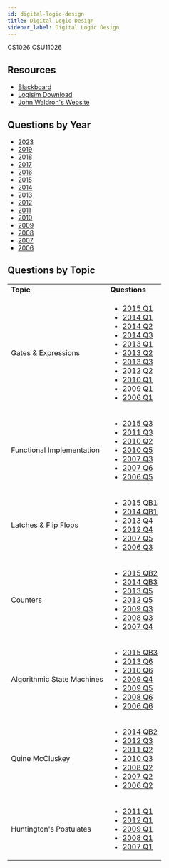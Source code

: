 ```yaml
---
id: digital-logic-design
title: Digital Logic Design
sidebar_label: Digital Logic Design
---
```

CS1026
CSU11026

## Resources

-   [Blackboard](https://mymodule.tcd.ie/)
-   [Logisim Download](http://www.cburch.com/logisim/download.html)
-   [John Waldron's Website](https://www.scss.tcd.ie/John.Waldron/CSU11026/CSU11026.html)

## Questions by Year

-   [2023](https://www.tcd.ie/academicregistry/exams/assets/local/past-papers202223/CSU/CSU11026-1.pdf)
-   [2019](https://www.tcd.ie/academicregistry/exams/assets/local/past-papers2019/Semester%202%20Papers/CS/CS1026-1.pdf)
-   [2018](https://www.tcd.ie/academicregistry/exams/assets/local/past-papers2018/CS/CS1026-1.PDF)
-   [2017](https://www.tcd.ie/academicregistry/exams/assets/local/past-papers2017/CS/CS1026-1.PDF)
-   [2016](https://www.tcd.ie/academicregistry/exams/assets/local/past-papers2016/CS/CS1026-1.PDF)
-   [2015](https://www.tcd.ie/academicregistry/exams/assets/local/past-papers2015/CS/CS1026-1.PDF)
-   [2014](https://www.tcd.ie/academicregistry/exams/assets/local/past-papers2014/CS/CS10261.pdf)
-   [2013](https://www.tcd.ie/academicregistry/exams/assets/local/past-papers2013/CS/XCS10231.pdf)
-   [2012](https://www.tcd.ie/Local/Exam_Papers/2012/XC/XCS10231.pdf)
-   [2011](https://www.tcd.ie/Local/Exam_Papers/2011/XC/XCS10231.pdf)
-   [2010](https://www.tcd.ie/Local/Exam_Papers/2010/XC/XCS10231.pdf)
-   [2009](https://www.tcd.ie/Local/Exam_Papers/2009/XC/XCS1BA41.pdf)
-   [2008](https://www.tcd.ie/Local/Exam_Papers/2008/XC/XCS1BA41.pdf)
-   [2007](https://www.tcd.ie/Local/Exam_Papers/2007/XC/XCS1BA41.pdf)
-   [2006](https://www.tcd.ie/Local/Exam_Papers/2006/XC/XCS1BA41.pdf)

## Questions by Topic

<table className="examQuestions">
    <tbody><tr>
        <td><strong>Topic</strong></td>
        <td><strong>Questions</strong></td>
    </tr>
    <tr>
        <td>Gates & Expressions</td>
        <td>
            <ul className="questions">
        <li><a href="https://www.tcd.ie/academicregistry/exams/assets/local/past-papers2015/CS/CS1026-1.PDF#page=2">2015 Q1</a></li>
        <li><a href="https://www.tcd.ie/academicregistry/exams/assets/local/past-papers2014/CS/CS10261.pdf#page=2">2014 Q1</a></li>
        <li><a href="https://www.tcd.ie/academicregistry/exams/assets/local/past-papers2014/CS/CS10261.pdf#page=2&zoom=0,0,480">2014 Q2</a></li>
        <li><a href="https://www.tcd.ie/academicregistry/exams/assets/local/past-papers2014/CS/CS10261.pdf#page=3">2014 Q3</a></li>
        <li><a href="https://www.tcd.ie/academicregistry/exams/assets/local/past-papers2013/CS/XCS10231.pdf#page=2">2013 Q1</a></li>
        <li><a href="https://www.tcd.ie/academicregistry/exams/assets/local/past-papers2013/CS/XCS10231.pdf#page=2&zoom=0,0,580">2013 Q2</a></li>
        <li><a href="https://www.tcd.ie/academicregistry/exams/assets/local/past-papers2013/CS/XCS10231.pdf#page=3">2013 Q3</a></li>
        <li><a href="https://www.tcd.ie/Local/Exam_Papers/2012/XC/XCS10231.pdf#page=2&zoom=0,0,420">2012 Q2</a></li>
        <li><a href="https://www.tcd.ie/Local/Exam_Papers/2010/XC/XCS10231.pdf#page=2">2010 Q1</a></li>
        <li><a href="https://www.tcd.ie/Local/Exam_Papers/2009/XC/XCS1BA41.pdf#page=2">2009 Q1</a></li>
        <li><a href="https://www.tcd.ie/Local/Exam_Papers/2006/XC/XCS1BA41.pdf#page=2">2006 Q1</a></li>
            </ul>
        </td>
    </tr>
    <tr>
        <td>Functional Implementation</td>
        <td>
    <ul className="questions">
        <li><a href="https://www.tcd.ie/academicregistry/exams/assets/local/past-papers2015/CS/CS1026-1.PDF#page=3">2015 Q3</a></li>
        <li><a href="https://www.tcd.ie/Local/Exam_Papers/2011/XC/XCS10231.pdf#page=2&zoom=0,0,830">2011 Q3</a></li>
        <li><a href="https://www.tcd.ie/Local/Exam_Papers/2010/XC/XCS10231.pdf#page=2&zoom=0,0,400">2010 Q2</a></li>
        <li><a href="https://www.tcd.ie/Local/Exam_Papers/2010/XC/XCS10231.pdf#page=3">2010 Q5</a></li>
        <li><a href="https://www.tcd.ie/Local/Exam_Papers/2007/XC/XCS1BA41.pdf#page=2&zoom=0,0,475">2007 Q3</a></li>
        <li><a href="https://www.tcd.ie/Local/Exam_Papers/2007/XC/XCS1BA41.pdf#page=2&zoom=0,0,950">2007 Q6</a></li>
        <li><a href="https://www.tcd.ie/Local/Exam_Papers/2006/XC/XCS1BA41.pdf#page=2&zoom=0,0,840">2006 Q5</a></li>
    </ul>
        </td>
    </tr>
    <tr>
        <td>Latches & Flip Flops</td>
        <td>
    <ul className="questions">
        <li><a href="https://www.tcd.ie/academicregistry/exams/assets/local/past-papers2015/CS/CS1026-1.PDF#page=4">2015 QB1</a></li>
        <li><a href="https://www.tcd.ie/academicregistry/exams/assets/local/past-papers2014/CS/CS10261.pdf#page=4">2014 QB1</a></li>
        <li><a href="https://www.tcd.ie/academicregistry/exams/assets/local/past-papers2013/CS/XCS10231.pdf#page=4">2013 Q4</a></li>
        <li><a href="https://www.tcd.ie/Local/Exam_Papers/2012/XC/XCS10231.pdf#page=2&zoom=0,0,760">2012 Q4</a></li>
        <li><a href="https://www.tcd.ie/Local/Exam_Papers/2007/XC/XCS1BA41.pdf#page=2&zoom=0,0,790">2007 Q5</a></li>
        <li><a href="https://www.tcd.ie/Local/Exam_Papers/2006/XC/XCS1BA41.pdf#page=2&zoom=0,0,500">2006 Q3</a></li>
    </ul>
        </td>
    </tr>
    <tr>
        <td>Counters</td>
        <td>
    <ul className="questions">
        <li><a href="https://www.tcd.ie/academicregistry/exams/assets/local/past-papers2015/CS/CS1026-1.PDF#page=5">2015 QB2</a></li>
        <li><a href="https://www.tcd.ie/academicregistry/exams/assets/local/past-papers2014/CS/CS10261.pdf#page=4&zoom=0,0,600">2014 QB3</a></li>
        <li><a href="https://www.tcd.ie/academicregistry/exams/assets/local/past-papers2013/CS/XCS10231.pdf#page=4&zoom=0,0,500">2013 Q5</a></li>
        <li><a href="https://www.tcd.ie/Local/Exam_Papers/2012/XC/XCS10231.pdf#page=2&zoom=0,0,800">2012 Q5</a></li>
        <li><a href="https://www.tcd.ie/Local/Exam_Papers/2009/XC/XCS1BA41.pdf#page=2&zoom=0,0,650">2009 Q3</a></li>
        <li><a href="https://www.tcd.ie/Local/Exam_Papers/2008/XC/XCS1BA41.pdf#page=2&zoom=0,0,470">2008 Q3</a></li>
        <li><a href="https://www.tcd.ie/Local/Exam_Papers/2007/XC/XCS1BA41.pdf#page=2&zoom=0,0,700">2007 Q4</a></li>
    </ul>
        </td>
    </tr>
    <tr>
        <td>Algorithmic State Machines</td>
        <td>
    <ul className="questions">
        <li><a href="https://www.tcd.ie/academicregistry/exams/assets/local/past-papers2015/CS/CS1026-1.PDF#page=6">2015 QB3</a></li>
        <li><a href="https://www.tcd.ie/academicregistry/exams/assets/local/past-papers2013/CS/XCS10231.pdf#page=5">2013 Q6</a></li>
        <li><a href="https://www.tcd.ie/Local/Exam_Papers/2010/XC/XCS10231.pdf#page=3&zoom=0,0,260">2010 Q6</a></li>
        <li><a href="https://www.tcd.ie/Local/Exam_Papers/2009/XC/XCS1BA41.pdf#page=2&zoom=0,0,740">2009 Q4</a></li>
        <li><a href="https://www.tcd.ie/Local/Exam_Papers/2009/XC/XCS1BA41.pdf#page=3">2009 Q5</a></li>
        <li><a href="https://www.tcd.ie/Local/Exam_Papers/2008/XC/XCS1BA41.pdf#page=3&zoom=0,0,430">2008 Q6</a></li>
        <li><a href="https://www.tcd.ie/Local/Exam_Papers/2006/XC/XCS1BA41.pdf#page=3&zoom=0,0,700">2006 Q6</a></li>
    </ul>
        </td>
    </tr>
    <tr>
        <td>Quine McCluskey</td>
        <td>
    <ul className="questions">
        <li><a href="https://www.tcd.ie/academicregistry/exams/assets/local/past-papers2014/CS/CS10261.pdf#page=4&zoom=0,0,430">2014 QB2</a></li>
        <li><a href="https://www.tcd.ie/Local/Exam_Papers/2012/XC/XCS10231.pdf#page=2&zoom=0,0,660">2012 Q3</a></li>
        <li><a href="https://www.tcd.ie/Local/Exam_Papers/2011/XC/XCS10231.pdf#page=2&zoom=0,0,460">2011 Q2</a></li>
        <li><a href="https://www.tcd.ie/Local/Exam_Papers/2010/XC/XCS10231.pdf#page=2&zoom=0,0,620">2010 Q3</a></li>
        <li><a href="https://www.tcd.ie/Local/Exam_Papers/2008/XC/XCS1BA41.pdf#page=2&zoom=0,0,410">2008 Q2</a></li>
        <li><a href="https://www.tcd.ie/Local/Exam_Papers/2007/XC/XCS1BA41.pdf#page=2&zoom=0,0,400">2007 Q2</a></li>
        <li><a href="https://www.tcd.ie/Local/Exam_Papers/2006/XC/XCS1BA41.pdf#page=2&zoom=0,0,350">2006 Q2</a></li>
    </ul>
        </td>
    </tr>
    <tr>
        <td>Huntington's Postulates</td>
        <td>
    <ul className="questions">
        <li><a href="https://www.tcd.ie/Local/Exam_Papers/2011/XC/XCS10231.pdf#page=2">2011 Q1</a></li>
        <li><a href="https://www.tcd.ie/Local/Exam_Papers/2012/XC/XCS10231.pdf#page=2">2012 Q1</a></li>
        <li><a href="https://www.tcd.ie/Local/Exam_Papers/2009/XC/XCS1BA41.pdf#page=2">2009 Q1</a></li>
        <li><a href="https://www.tcd.ie/Local/Exam_Papers/2008/XC/XCS1BA41.pdf#page=2">2008 Q1</a></li>
        <li><a href="https://www.tcd.ie/Local/Exam_Papers/2007/XC/XCS1BA41.pdf#page=2">2007 Q1</a></li>
    </ul>
        </td>
    </tr>
</tbody></table>
